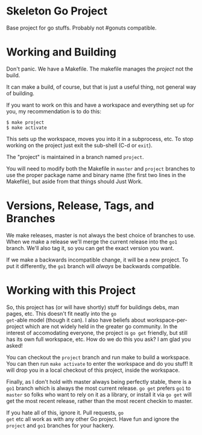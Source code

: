 # Skeleton Go Project

Base project for go stuffs. Probably not #gonuts compatible.

# Working and Building

Don't panic. We have a Makefile. The makefile manages the *project*
not the build.

It can make a build, of course, but that is just a useful thing, not
general way of building.

If you want to work on this and have a workspace and everything set up
for you, my recommendation is to do this:

    $ make project
    $ make activate
    
This sets up the workspace, moves you into it in a subprocess, etc. To
stop working on the project just exit the sub-shell (C-d or
<code>exit</code>). 

The "project" is maintained in a branch named <code>project</code>.

You will need to modify both the Makefile in <code>master</code> and
<code>project</code> branches to use the proper package name and
binary name (the first two lines in the Makefile), but aside from that
things should Just Work.

# Versions, Release, Tags, and Branches 

We make releases, master is not always the best choice of branches to
use. When we make a release we'll merge the current release into the
<code>go1</code> branch. We'll also tag it, so you can get the exact
version you want.

If we make a backwards incompatible change, it will be a new project.
To put it differently, the <code>go1</code> branch will *always* be
backwards compatible.

# Working with this Project 

So, this project has (or will have shortly) stuff for buildings debs,
man pages, etc. This doesn't fit neatly into the <code>go
get</code>-able model (though it can). I also have beliefs about
workspace-per-project which are not widely held in the greater go
community. In the interest of accomodating everyone, the project is
<code>go get</code> friendly, but still has its own full workspace,
etc. How do we do this you ask? I am glad you asked!

You can checkout the <code>project</code> branch and run make to build
a workspace. You can then run <code>make activate</code> to enter the
workspace and do you stuff! It will drop you in a local checkout of
this project, inside the workspace.

Finally, as I don't hold with master always being perfectly stable,
there is a <code>go1</code> branch which is always the most current
release. <code>go get</code> prefers <code>go1</code> to
<code>master</code> so folks who want to rely on it as a library, or
install it via <code>go get</code> will get the most recent release,
rather than the most recent checkin to master.

If you hate all of this, ignore it. Pull requests, <code>go get</code>
etc all work as with any other Go project. Have fun and ignore the
<code>project</code> and <code>go1</code> branches for your hackery.
